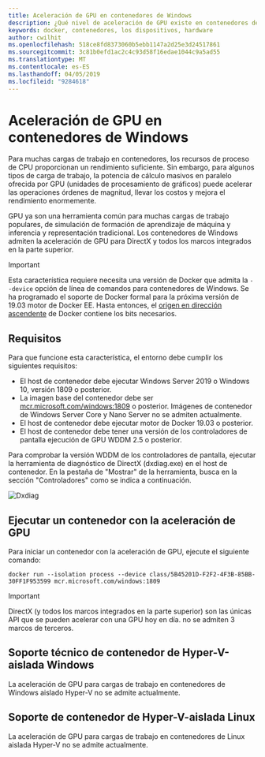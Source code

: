 ```yaml
---
title: Aceleración de GPU en contenedores de Windows
description: ¿Qué nivel de aceleración de GPU existe en contenedores de Windows
keywords: docker, contenedores, los dispositivos, hardware
author: cwilhit
ms.openlocfilehash: 518ce8fd8373060b5ebb1147a2d25e3d24517861
ms.sourcegitcommit: 3c81b0efd1ac2c4c93d58f16edae1044c9a5ad55
ms.translationtype: MT
ms.contentlocale: es-ES
ms.lasthandoff: 04/05/2019
ms.locfileid: "9284618"
---
```

# <a name="gpu-acceleration-in-windows-containers"></a>Aceleración de GPU en contenedores de Windows

Para muchas cargas de trabajo en contenedores, los recursos de proceso de CPU proporcionan un rendimiento suficiente. Sin embargo, para algunos tipos de carga de trabajo, la potencia de cálculo masivos en paralelo ofrecida por GPU (unidades de procesamiento de gráficos) puede acelerar las operaciones órdenes de magnitud, llevar los costos y mejora el rendimiento enormemente.

GPU ya son una herramienta común para muchas cargas de trabajo populares, de simulación de formación de aprendizaje de máquina y inferencia y representación tradicional. Los contenedores de Windows admiten la aceleración de GPU para DirectX y todos los marcos integrados en la parte superior.

> [!IMPORTANT]
> Esta característica requiere necesita una versión de Docker que admita la `--device` opción de línea de comandos para contenedores de Windows. Se ha programado el soporte de Docker formal para la próxima versión de 19.03 motor de Docker EE. Hasta entonces, el [origen en dirección ascendente](https://master.dockerproject.org/) de Docker contiene los bits necesarios.

## <a name="requirements"></a>Requisitos

Para que funcione esta característica, el entorno debe cumplir los siguientes requisitos:
- El host de contenedor debe ejecutar Windows Server 2019 o Windows 10, versión 1809 o posterior.
- La imagen base del contenedor debe ser [mcr.microsoft.com/windows:1809](https://hub.docker.com/_/microsoft-windowsfamily-windows) o posterior. Imágenes de contenedor de Windows Server Core y Nano Server no se admiten actualmente.
- El host de contenedor debe ejecutar motor de Docker 19.03 o posterior.
- El host de contenedor debe tener una versión de los controladores de pantalla ejecución de GPU WDDM 2.5 o posterior.

Para comprobar la versión WDDM de los controladores de pantalla, ejecutar la herramienta de diagnóstico de DirectX (dxdiag.exe) en el host de contenedor. En la pestaña de "Mostrar" de la herramienta, busca en la sección "Controladores" como se indica a continuación.

![Dxdiag](media/dxdiag.png)

## <a name="run-a-container-with-gpu-acceleration"></a>Ejecutar un contenedor con la aceleración de GPU

Para iniciar un contenedor con la aceleración de GPU, ejecute el siguiente comando:

```shell
docker run --isolation process --device class/5B45201D-F2F2-4F3B-85BB-30FF1F953599 mcr.microsoft.com/windows:1809
```

> [!IMPORTANT]
> DirectX (y todos los marcos integrados en la parte superior) son las únicas API que se pueden acelerar con una GPU hoy en día. no se admiten 3 marcos de terceros.

## <a name="hyper-v-isolated-windows-container-support"></a>Soporte técnico de contenedor de Hyper-V-aislada Windows

La aceleración de GPU para cargas de trabajo en contenedores de Windows aislado Hyper-V no se admite actualmente.

## <a name="hyper-v-isolated-linux-container-support"></a>Soporte de contenedor de Hyper-V-aislada Linux

La aceleración de GPU para cargas de trabajo en contenedores de Linux aislada Hyper-V no se admite actualmente.
